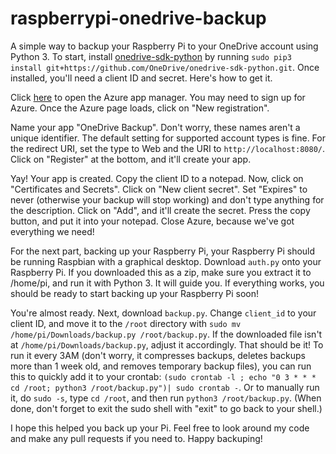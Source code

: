# raspberrypi-onedrive-backup
A simple way to backup your Raspberry Pi to your OneDrive account using Python 3.
To start, install [onedrive-sdk-python](https://github.com/OneDrive/onedrive-sdk-python/) by running `sudo pip3 install git+https://github.com/OneDrive/onedrive-sdk-python.git`. Once installed, you'll need a client ID and secret. Here's how to get it.  
  
Click [here](https://portal.azure.com/#blade/Microsoft_AAD_RegisteredApps/ApplicationsListBlade) to open the Azure app manager. You may need to sign up for Azure. Once the Azure page loads, click on "New registration".
  
Name your app "OneDrive Backup". Don't worry, these names aren't a unique identifier. The default setting for supported account types is fine. For the redirect URI, set the type to Web and the URI to `http://localhost:8080/`. Click on "Register" at the bottom, and it'll create your app.  
  
Yay! Your app is created. Copy the client ID to a notepad. Now, click on "Certificates and Secrets". Click on "New client secret". Set "Expires" to never (otherwise your backup will stop working) and don't type anything for the description. Click on "Add", and it'll create the secret. Press the copy button, and put it into your notepad. Close Azure, because we've got everything we need!  
  
For the next part, backing up your Raspberry Pi, your Raspberry Pi should be running Raspbian with a graphical desktop. Download `auth.py` onto your Raspberry Pi. If you downloaded this as a zip, make sure you extract it to /home/pi, and run it with Python 3. It will guide you. If everything works, you should be ready to start backing up your Raspberry Pi soon!  
  
You're almost ready. Next, download `backup.py`. Change `client_id` to your client ID, and move it to the `/root` directory with `sudo mv /home/pi/Downloads/backup.py /root/backup.py`. If the downloaded file isn't at `/home/pi/Downloads/backup.py`, adjust it accordingly. That should be it! To run it every 3AM (don't worry, it compresses backups, deletes backups more than 1 week old, and removes temporary backup files), you can run this to quickly add it to your crontab: `(sudo crontab -l ; echo "0 3 * * * cd /root; python3 /root/backup.py")| sudo crontab -`. Or to manually run it, do `sudo -s`, type `cd /root`, and then run `python3 /root/backup.py`. (When done, don't forget to exit the sudo shell with "exit" to go back to your shell.)
  
I hope this helped you back up your Pi. Feel free to look around my code and make any pull requests if you need to. Happy backuping!  
